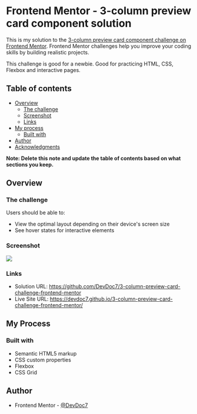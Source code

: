 # Frontend Mentor - 3-column preview card component solution

This is my solution to the [3-column preview card component challenge on Frontend Mentor](https://www.frontendmentor.io/challenges/3column-preview-card-component-pH92eAR2-). Frontend Mentor challenges help you improve your coding skills by building realistic projects. 

This challenge is good for a newbie. Good for practicing HTML, CSS, Flexbox and interactive pages.

## Table of contents

- [Overview](#overview)
  - [The challenge](#the-challenge)
  - [Screenshot](#screenshot)
  - [Links](#links)
- [My process](#my-process)
  - [Built with](#built-with)
- [Author](#author)
- [Acknowledgments](#acknowledgments)

**Note: Delete this note and update the table of contents based on what sections you keep.**

## Overview

### The challenge

Users should be able to:

- View the optimal layout depending on their device's screen size
- See hover states for interactive elements

### Screenshot

![](./screenshot.jpg)

### Links

- Solution URL: https://github.com/DevDoc7/3-column-preview-card-challenge-frontend-mentor
- Live Site URL: https://devdoc7.github.io/3-column-preview-card-challenge-frontend-mentor/

## My Process

### Built with

- Semantic HTML5 markup
- CSS custom properties
- Flexbox
- CSS Grid

## Author

- Frontend Mentor - [@DevDoc7](https://www.frontendmentor.io/profile/@DevDoc7)

